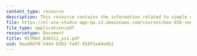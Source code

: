 ```yaml
---
content_type: resource
description: This resource contains the information related to simple circuit analysis.
file: https://ol-ocw-studio-app-qa.s3.amazonaws.com/courses/mas-836-sensor-technologies-for-interactive-environments-spring-2011/9aa48d7054d48382fa07018f5a44edb2_MITMAS_836S11_ps1.pdf
file_type: application/pdf
resourcetype: Document
title: MITMAS_836S11_ps1.pdf
uid: 9aa48d70-54d4-8382-fa07-018f5a44edb2
---
```

